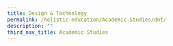 ```yaml
---
title: Design & Technology
permalink: /holistic-education/Academic-Studies/dnt/
description: ""
third_nav_title: Academic Studies
---
```

